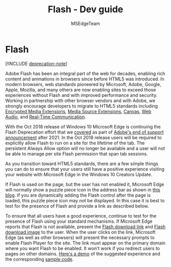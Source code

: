 ﻿---
description: Provide a seamless user experience on sites requiring Adobe Flash.
title: Flash - Dev guide
author: MSEdgeTeam
ms.author: msedgedevrel
ms.topic: article
ms.prod: microsoft-edge
keywords: edge, web development, flash
ms.date: 11/19/2020
ROBOTS: NOINDEX,NOFOLLOW
---
# Flash  

[!INCLUDE [deprecation-note](../../includes/legacy-edge-note.md)]  

Adobe Flash has been an integral part of the web for decades, enabling rich content and animations in browsers since before HTML5 was introduced.  In modern browsers, web standards pioneered by Microsoft, Adobe, Google, Apple, Mozilla, and many others are now enabling sites to exceed those experiences without Flash and with improved performance and security.  Working in partnership with other browser vendors and with Adobe, we strongly encourage developers to migrate to HTML5 standards including [Encrypted Media Extensions](https://developer.microsoft.com/microsoft-edge/platform/status/encryptedmediaextensions), [Media Source Extensions](https://developer.microsoft.com/microsoft-edge/platform/status/mediasourceextensions), [Canvas](https://developer.microsoft.com/microsoft-edge/platform/status/canvas), [Web Audio](https://developer.microsoft.com/microsoft-edge/platform/status/webaudioapi), and [Real-Time Communication](https://developer.microsoft.com/microsoft-edge/platform/status/webrtcobjectrtcapi).  

With the Oct 2018 release of Windows 10 Microsoft Edge is continuing the Flash Deprecation effort that we [covered](https://blogs.windows.com/msedgedev/2017/07/25) as part of [Adobe's end of support announcement](https://theblog.adobe.com/adobe-flash-update) after 2021.  In the Oct 2018 release users will be required to explicitly allow Flash to run on a site for the lifetime of the tab.  The persistent Always Allow option will no longer be available and a user will not be able to manage per site Flash permission that span tab sessions.  

As you transition toward HTML5 standards, there are a few simple things you can do to ensure that your users still have a positive experience visiting your website with Microsoft Edge in the Windows 10 Creators Update.  

If Flash is used on the page, but the user has not enabled it, Microsoft Edge will normally show a puzzle piece icon in the address bar as shown in [this blog](https://blogs.windows.com/msedgedev/2016/12/14).  If you are dynamically adding the Flash control after the page is loaded, this puzzle piece icon may not be displayed.  In this case it is best to test for the presence of Flash and provide a link as described below.  

To ensure that all users have a good experience, continue to test for the presence of Flash using your standard mechanisms.  If Microsoft Edge reports that Flash is not available, present the [Flash download link](https://get.adobe.com/flashplayer) and [Flash download image](https://www.adobe.com/legal/permissions/icons-web-logos.html#flashplayer) to the user.  When the user clicks on the link, Microsoft Edge \(as well as other browsers\) will present the necessary prompts to enable Flash Player for the site.  The link must appear on the primary domain where you want Flash to be enabled.  It won't work if you redirect users to pages on other domains.  [Here's a demo](https://microsoftedge.github.io/MicrosoftEdge-Documentation/flashclicktorun) of the suggested experience and the corresponding [sample code](https://github.com/MicrosoftEdge/MicrosoftEdge-Documentation/tree/master/docs/flashclicktorun).  
